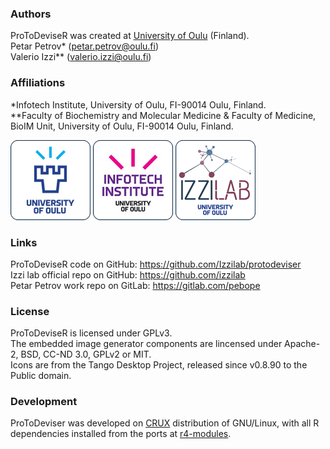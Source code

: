 ### Authors 
ProToDeviseR was created at [University of Oulu](https://www.oulu.fi/fi) (Finland).   
Petar Petrov* (petar.petrov@oulu.fi)   
Valerio Izzi** (valerio.izzi@oulu.fi)  
 
### Affiliations 
*Infotech Institute, University of Oulu, FI-90014 Oulu, Finland.   
**Faculty of Biochemistry and Molecular Medicine & Faculty of Medicine, BioIM Unit, University of Oulu, FI-90014 Oulu, Finland.   
 
[![](oulu.png)](https://www.oulu.fi/fi) [![](infotech.png)](https://www.oulu.fi/fi/yliopisto/tiedekunnat-ja-yksikot/infotech-oulu) [![](logo.png)](https://www.oulu.fi/en/research-groups/izzi-group) 
 
### Links 
ProToDeviseR code on GitHub: https://github.com/Izzilab/protodeviser  
Izzi lab official repo on GitHub: https://github.com/izzilab   
Petar Petrov work repo on GitLab: https://gitlab.com/pebope   
 
### License 
ProToDeviseR is licensed under GPLv3.   
The embedded image generator components are lincensed under Apache-2, BSD, CC-ND 3.0, GPLv2 or MIT.   
Icons are from the Tango Desktop Project, released since v0.8.90 to the Public domain. 
 
### Development 
ProToDeviser was developed on [CRUX](https://crux.nu/) distribution of GNU/Linux, with all R dependencies installed from the ports at [r4-modules](https://crux.nu/portdb/?a=repo&q=r4-modules). 
